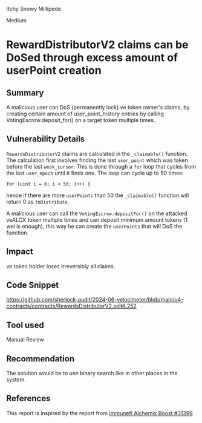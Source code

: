 Itchy Snowy Millipede

Medium

# RewardDistributorV2 claims can be DoSed through excess amount of userPoint creation

## Summary
A malicious user can DoS (permanently lock) ve token owner's claims, by creating certain amount of user_point_history entries by calling VotingEscrow.deposit_for() on a target token multiple times.

## Vulnerability Details
`RewardsDistributorV2` claims are calculated in the `_claimable()` function. The calculation first involves finding the last `user_point` which was taken before the last `week_cursor`. This is done through a `for` loop that cycles from the last `user_epoch` until it finds one. The loop can cycle up to 50 times:
```solidity
for (uint i = 0; i < 50; i++) {
```
hence if there are more `userPoints` than 50 the `_claimable()` function will return 0 as `toDistribute`. 

A malicious user can call the `VotingEscrow.depositFor()` on the attacked veALCX token multiple times and can deposit minimum amount tokens (1 wei is enough), this way he can create the `userPoints` that will DoS the function.

## Impact
ve token holder loses irreversibly all claims. 

## Code Snippet
https://github.com/sherlock-audit/2024-06-velocimeter/blob/main/v4-contracts/contracts/RewardsDistributorV2.sol#L252

## Tool used

Manual Review

## Recommendation
The solution would be to use binary search like in other places in the system.

## References
This report is inspired by the report from [Immunefi Alchemix Boost #31399](https://github.com/immunefi-team/Bounty_Boosts/blob/main/Alchemix/Report%2031399.md)
